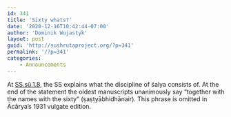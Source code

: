 ```yaml
---
id: 341
title: 'Sixty whats?'
date: '2020-12-16T10:42:44-07:00'
author: 'Dominik Wujastyk'
layout: post
guid: 'http://sushrutaproject.org/?p=341'
permalink: '/?p=341'
categories:
    - Announcements
---
```


At [SS.sū.1.8](https://saktumiva.org/wiki/wujastyk/susrutasamhita/01-su.su/provisional-edition_sutrasthana?upama_ver=glpihydyq0), the SS explains what the discipline of śalya consists of. At the end of the statement the oldest manuscripts unanimously say “together with the names with the sixty” (ṣaṣṭyābhidhānair). This phrase is omitted in Ācārya’s 1931 vulgate edition.
